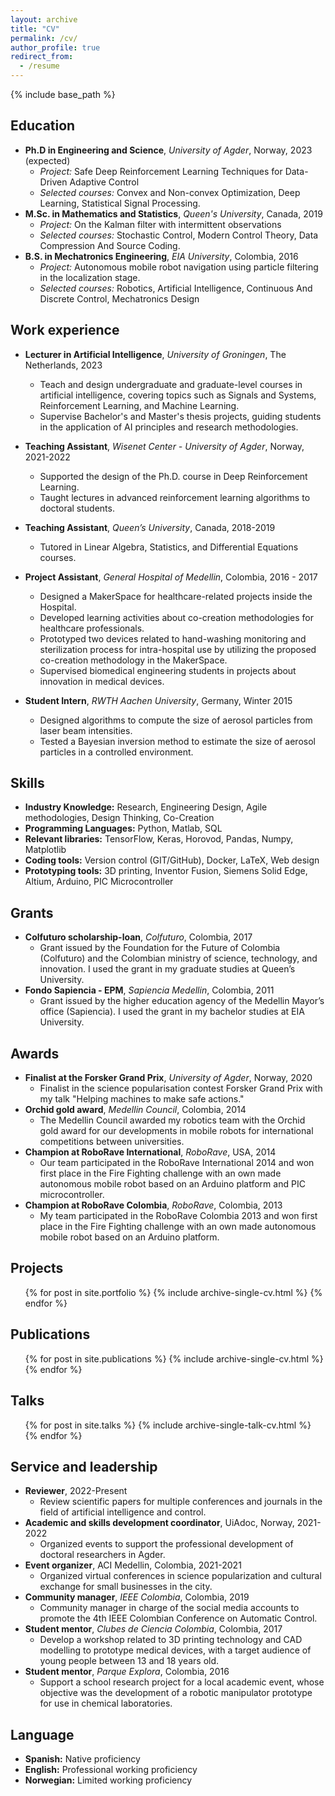 ```yaml
---
layout: archive
title: "CV"
permalink: /cv/
author_profile: true
redirect_from:
  - /resume
---
```


{% include base_path %}

## Education

* **Ph.D in Engineering and Science**, *University of Agder*, Norway, 2023 (expected)
  - *Project:* Safe Deep Reinforcement Learning Techniques for Data-Driven Adaptive Control
  - *Selected courses:* Convex and Non-convex Optimization, Deep Learning, Statistical Signal Processing.
* **M.Sc. in Mathematics and Statistics**, *Queen's University*, Canada, 2019
  - *Project:* On the Kalman filter with intermittent observations
  - *Selected courses:* Stochastic Control, Modern Control Theory, Data Compression And Source Coding.
* **B.S. in Mechatronics Engineering**, *EIA University*, Colombia, 2016
  * *Project:* Autonomous mobile robot navigation using particle filtering in the localization stage.
  - *Selected courses:* Robotics, Artificial Intelligence, Continuous And Discrete Control, Mechatronics Design

## Work experience

* **Lecturer in Artificial Intelligence**, *University of Groningen*, The Netherlands, 2023
  - Teach and design undergraduate and graduate-level courses in artificial intelligence, covering topics such as Signals and Systems, Reinforcement Learning, and Machine Learning.
  - Supervise Bachelor's and Master's thesis projects, guiding students in the application of AI principles and research methodologies.
* **Teaching Assistant**, *Wisenet Center - University of Agder*, Norway, 2021-2022
  - Supported the design of the Ph.D. course in Deep Reinforcement Learning.
  - Taught lectures in advanced reinforcement learning algorithms to doctoral students.
* **Teaching Assistant**, *Queen’s University*, Canada, 2018-2019
  - Tutored in Linear Algebra, Statistics, and Differential Equations courses.
* **Project Assistant**, *General Hospital of Medellin*, Colombia, 2016 - 2017
  - Designed a MakerSpace for healthcare-related projects inside the Hospital.
  - Developed learning activities about co-creation methodologies for healthcare professionals.
  - Prototyped two devices related to hand-washing monitoring and sterilization process for intra-hospital use by utilizing the proposed co-creation methodology in the MakerSpace.
  - Supervised biomedical engineering students in projects about innovation in medical devices.

* **Student Intern**, *RWTH Aachen University*, Germany, Winter 2015
  - Designed algorithms to compute the size of aerosol particles from laser beam intensities. 
  - Tested a Bayesian inversion method to estimate the size of aerosol particles in a controlled environment.
  
## Skills

* **Industry Knowledge:** Research, Engineering Design, Agile methodologies, Design Thinking, Co-Creation
* **Programming Languages:** Python, Matlab, SQL
* **Relevant libraries:** TensorFlow, Keras, Horovod, Pandas, Numpy, Matplotlib
* **Coding tools:** Version control (GIT/GitHub), Docker, LaTeX, Web design
* **Prototyping tools:** 3D printing, Inventor Fusion, Siemens Solid Edge, Altium, Arduino, PIC Microcontroller

## Grants

* **Colfuturo scholarship-loan**, *Colfuturo*, Colombia, 2017
  - Grant issued by the Foundation for the Future of Colombia (Colfuturo) and the Colombian ministry of science, technology, and innovation. I used the grant in my graduate studies at Queen’s University.
* **Fondo Sapiencia - EPM**, *Sapiencia Medellin*, Colombia, 2011
  - Grant issued by the higher education agency of the Medellin Mayor’s office (Sapiencia). I used the grant in my bachelor studies at EIA University.

## Awards

* **Finalist at the Forsker Grand Prix**, *University of Agder*, Norway, 2020
  - Finalist in the science popularisation contest Forsker Grand Prix with my talk "Helping machines to make safe actions."
* **Orchid gold award**, *Medellin Council*, Colombia, 2014
  - The Medellin Council awarded my robotics team with the Orchid gold award for our developments in mobile robots for international competitions between universities.
* **Champion at RoboRave International**, *RoboRave*, USA, 2014
  - Our team participated in the RoboRave International 2014 and won first place in the Fire Fighting challenge with an own made autonomous mobile robot based on an Arduino platform and PIC microcontroller.
* **Champion at RoboRave Colombia**, *RoboRave*, Colombia, 2013
  - My team participated in the RoboRave Colombia 2013 and won first place in the Fire Fighting challenge with an own made autonomous mobile robot based on an Arduino platform.

## Projects

  <ul>{% for post in site.portfolio %}
    {% include archive-single-cv.html %}
  {% endfor %}</ul>

## Publications

  <ul>{% for post in site.publications %}
    {% include archive-single-cv.html %}
  {% endfor %}</ul>
  
## Talks

  <ul>{% for post in site.talks %}
    {% include archive-single-talk-cv.html %}
  {% endfor %}</ul>
  
## Service and leadership

* **Reviewer**, 2022-Present
  - Review scientific papers for multiple conferences and journals in the field of artificial intelligence and control.
* **Academic and skills development coordinator**, UiAdoc, Norway, 2021-2022
  - Organized events to support the professional development of doctoral researchers in Agder.
* **Event organizer**, ACI Medellin, Colombia, 2021-2021
  - Organized virtual conferences in science popularization and cultural exchange for small businesses in the city.
* **Community manager**, *IEEE Colombia*, Colombia, 2019
  - Community manager in charge of the social media accounts to promote the 4th IEEE Colombian Conference on Automatic Control.
* **Student mentor**, *Clubes de Ciencia Colombia*, Colombia, 2017
  - Develop a workshop related to 3D printing technology and CAD modelling to prototype medical devices, with a target audience of young people between 13 and 18 years old.
* **Student mentor**, *Parque Explora*, Colombia, 2016
  - Support a school research project for a local academic event, whose objective was the development of a robotic manipulator prototype for use in chemical laboratories.

## Language

* **Spanish:** Native proficiency
* **English:** Professional working proficiency
* **Norwegian:** Limited working proficiency